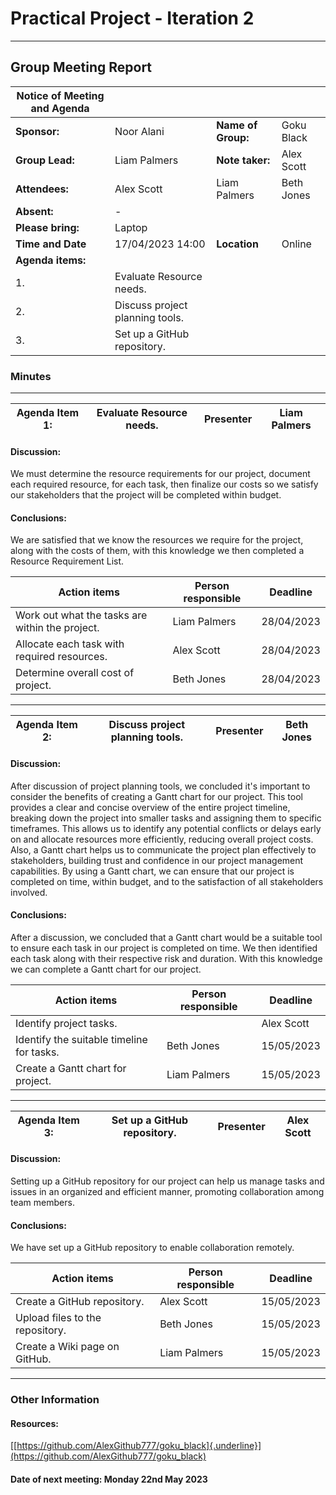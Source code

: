 # Practical Project - Iteration 2
---

## Group Meeting Report

| Notice of Meeting and Agenda |                     |                       |                   |
|------------------------------|---------------------|-----------------------|-------------------|
| **Sponsor:**                 |     Noor Alani      | **Name of Group:**    |     Goku Black    |
| **Group Lead:**              |     Liam Palmers    | **Note taker:**       |     Alex Scott    |
| **Attendees:**               | Alex Scott          | Liam Palmers          | Beth Jones        |
| **Absent:**                  | -                   |                       |                   |
| **Please bring:**            | Laptop              |                       |                   |
| **Time and Date**            | 17/04/2023 14:00    | **Location**          | Online            |
| **Agenda items:**            |                     |                       |                   |
| 1.                           |Evaluate Resource needs.     |               |                   |
| 2.                           |Discuss project planning tools.    |         |                   |
| 3.                           |Set up a GitHub repository.|                 |                   |

### Minutes
---

| Agenda Item 1:|**Evaluate Resource needs.**|Presenter|**Liam Palmers**|
|---------------|------------------------|---------|----------------| 


#### Discussion:
We must determine the resource requirements for our project, document each required resource, for each task, then finalize our costs so we satisfy our stakeholders that the project will be completed within budget.

#### Conclusions:
We are satisfied that we know the resources we require for the project, along with the costs of them, with this knowledge we then completed a Resource Requirement List.


|     Action items                   | Person responsible | Deadline   |
|------------------------------------|--------------------|------------|
| Work out what the tasks are within the project.| Liam Palmers | 28/04/2023 |
| Allocate each task with required resources.    | Alex Scott   | 28/04/2023 |
| Determine overall cost of project.             |Beth Jones    | 28/04/2023 |

---

| Agenda Item 2:|**Discuss project planning tools.**|Presenter|**Beth Jones**|
|---------------|------------------------|---------|--------------| 


#### Discussion:

After discussion of project planning tools, we concluded it's important to consider the benefits of creating a Gantt chart for our project. This tool provides a clear and concise overview of the entire project timeline, breaking down the project into smaller tasks and assigning them to specific timeframes. This allows us to identify any potential conflicts or delays early on and allocate resources more efficiently, reducing overall project costs. Also, a Gantt chart helps us to communicate the project plan effectively to stakeholders, building trust and confidence in our project management capabilities. By using a Gantt chart, we can ensure that our project is completed on time, within budget, and to the satisfaction of all stakeholders involved.

#### Conclusions:

After a discussion, we concluded that a Gantt chart would be a suitable tool to ensure each task in our project is completed on time. We then identified each task along with their respective risk and duration. With this knowledge we can complete a Gantt chart for our project.

|     Action items                   | Person responsible  | Deadline   |
|------------------------------------|---------------------|------------|
| Identify project tasks. |          | Alex Scott          | 15/05/2023 |
| Identify the suitable timeline for tasks.  | Beth Jones  | 15/05/2023 |
| Create a Gantt chart for project.      | Liam Palmers    | 15/05/2023 |

---

| Agenda Item 3:|**Set up a GitHub repository.**|Presenter|**Alex Scott**|
|---------------|------------------------------|---------|--------------| 

#### Discussion:
Setting up a GitHub repository for our project can help us manage tasks and issues in an organized and efficient manner, promoting collaboration among team members. 

#### Conclusions:
We have set up a GitHub repository to enable collaboration remotely. 

| Action items                                                       | Person responsible |  Deadline  |
|----------------------------------------------------------------------------|------------|------------|
| Create a GitHub repository. | Alex Scott | 15/05/2023 |
| Upload files to the repository.   | Beth Jones | 15/05/2023 |
| Create a Wiki page on GitHub. | Liam Palmers | 15/05/2023 |

---

### Other Information

#### Resources:

[[https://github.com/AlexGithub777/goku_black]{.underline}](https://github.com/AlexGithub777/goku_black)


#### Date of next meeting: Monday 22nd May 2023
